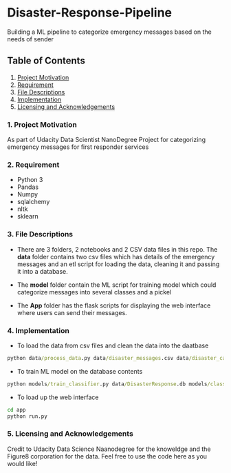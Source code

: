 # Disaster-Response-Pipeline
Building a ML pipeline to categorize emergency messages based on the needs of sender


## Table of Contents
1. [Project Motivation](###project-motivation)
2. [Requirement](###requirement)
3. [File Descriptions](###file-descriptions)
4. [Implementation](###implementation)
5. [Licensing and Acknowledgements](###licensing-and-acknowledgements)


### 1. Project Motivation
As part of Udacity Data Scientist NanoDegree Project for categorizing emergency messages for first responder services 

### 2. Requirement
- Python 3
- Pandas
- Numpy
- sqlalchemy 
- nltk
- sklearn


### 3. File Descriptions
- There are 3 folders, 2 notebooks and 2 CSV data files in this repo. The **data** folder contains two csv files which has details of the emergency messages and an etl script for loading the data, cleaning it and passing it into a database. 

- The **model** folder contain the ML script for training model which could categorize messages into several classes and a pickel

- The **App** folder has the flask scripts for displaying the web interface where users can send their messages. 



### 4. Implementation
- To load the data from csv files and clean the data into the daatbase

```bat
python data/process_data.py data/disaster_messages.csv data/disaster_categories.csv data/DisasterResponse.db
```

- To train ML model on the database contents

```bat
python models/train_classifier.py data/DisasterResponse.db models/classifier.pkl
```

- To load up the web interface
```bat
cd app
python run.py
```



### 5. Licensing and Acknowledgements
Credit to Udacity Data Science Naanodegree for the knoweldge and the Figure8 corporation for the data. Feel free to use the code here as you would like!

